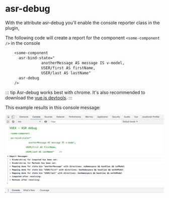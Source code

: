 # asr-debug

With the attribute asr-debug you'll enable the console reporter class in the plugin,
 
The following code will create a report for the component `<some-component />` in the console 


```vue{6}
    <some-component
      asr-bind-state="
                anotherMessage AS message IS v-model,
    			USER/first AS firstName,
    			USER/last AS lastName"
      asr-debug
    />
```

::: tip
Asr-debug works best with chrome. It's also recommended to download the [vue.js devtools](https://chrome.google.com/webstore/detail/vuejs-devtools/nhdogjmejiglipccpnnnanhbledajbpd).
:::

This example results in this console message:

![An image](/asr-debug-screenshot.png)